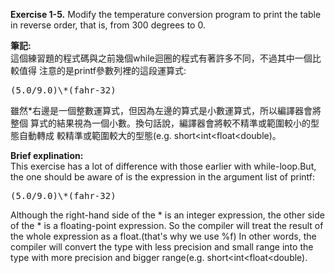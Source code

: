 **Exercise 1-5.** Modify the temperature conversion program to print the table
in reverse order, that is, from 300 degrees to 0.

**筆記:**\
這個練習題的程式碼與之前幾個while迴圈的程式有著許多不同，不過其中一個比較值得
注意的是printf參數列裡的這段運算式:
<pre>
(5.0/9.0)\*(fahr-32)
</pre>
雖然\*右邊是一個整數運算式，但因為左邊的算式是小數運算式，所以編譯器會將整個
算式的結果視為一個小數。換句話說，編譯器會將較不精準或範圍較小的型態自動轉成
較精準或範圍較大的型態(e.g. short\<int\<float\<double)。

**Brief explination:**\
This exercise has a lot of difference with those earlier with while-loop.But,
the one should be  aware of is the expression in the argument list of printf:
<pre>
(5.0/9.0)\*(fahr-32)
</pre>
Although the right-hand side of the \* is an integer expression, the other side
of the \* is a floating-point expression. So the compiler will treat the result
of the whole expression as a float.(that's why we use %f) In other words, the
compiler will convert the type with less precision and small range into the type
with more precision and bigger range(e.g. short\<int\<float\<double).
